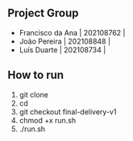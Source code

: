 ## Project Group

- Francisco da Ana      | 202108762 |
- João Pereira          | 202108848 |
- Luís Duarte           | 202108734 |


## How to run

1. git clone <url>
2. cd <folder>
3. git checkout final-delivery-v1
4. chmod +x run.sh
5. ./run.sh